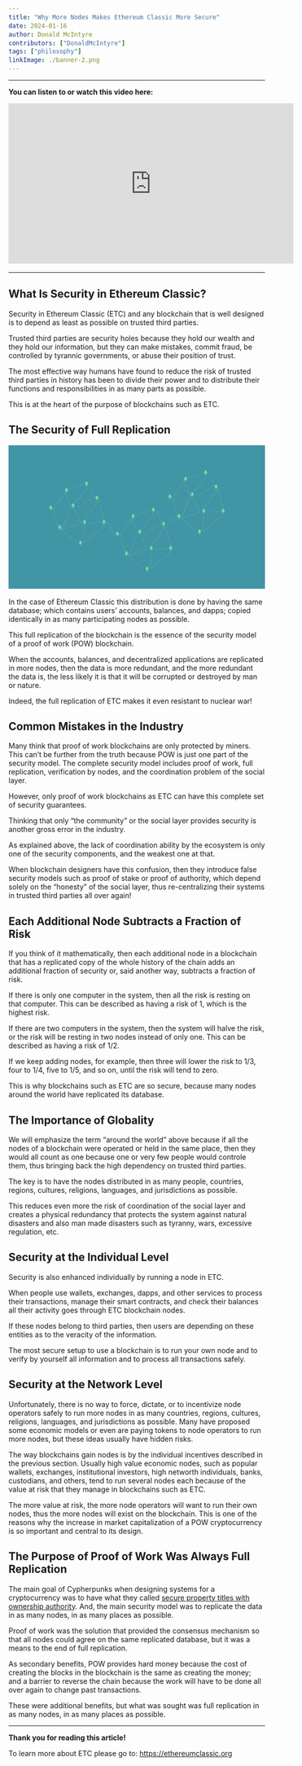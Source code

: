 ```yaml
---
title: "Why More Nodes Makes Ethereum Classic More Secure"
date: 2024-01-16
author: Donald McIntyre
contributors: ["DonaldMcIntyre"]
tags: ["philosophy"]
linkImage: ./banner-2.png
---
```


---
**You can listen to or watch this video here:**

<iframe width="560" height="315" src="https://www.youtube.com/embed/9yRQz7ZFU6U?si=ErQyBy0g7eayIP6e" title="YouTube video player" frameborder="0" allow="accelerometer; autoplay; clipboard-write; encrypted-media; gyroscope; picture-in-picture; web-share" allowfullscreen></iframe>

---

## What Is Security in Ethereum Classic?

Security in Ethereum Classic (ETC) and any blockchain that is well designed is to depend as least as possible on trusted third parties.

Trusted third parties are security holes because they hold our wealth and they hold our information, but they can make mistakes, commit fraud, be controlled by tyrannic governments, or abuse their position of trust.

The most effective way humans have found to reduce the risk of trusted third parties in history has been to divide their power and to distribute their functions and responsibilities in as many parts as possible.

This is at the heart of the purpose of blockchains such as ETC.

## The Security of Full Replication

![](./banner.png)

In the case of Ethereum Classic this distribution is done by having the same database; which contains users’ accounts, balances, and dapps; copied identically in as many participating nodes as possible.

This full replication of the blockchain is the essence of the security model of a proof of work (POW) blockchain.

When the accounts, balances, and decentralized applications are replicated in more nodes, then the data is more redundant, and the more redundant the data is, the less likely it is that it will be corrupted or destroyed by man or nature.

Indeed, the full replication of ETC makes it even resistant to nuclear war!

## Common Mistakes in the Industry

Many think that proof of work blockchains are only protected by miners. This can’t be further from the truth because POW is just one part of the security model. The complete security model includes proof of work, full replication, verification by nodes, and the coordination problem of the social layer.

However, only proof of work blockchains as ETC can have this complete set of security guarantees.

Thinking that only “the community” or the social layer provides security is another gross error in the industry. 

As explained above, the lack of coordination ability by the ecosystem is only one of the security components, and the weakest one at that.

When blockchain designers have this confusion, then they introduce false security models such as proof of stake or proof of authority, which depend solely on the “honesty” of the social layer, thus re-centralizing their systems in trusted third parties all over again!

## Each Additional Node Subtracts a Fraction of Risk

If you think of it mathematically, then each additional node in a blockchain that has a replicated copy of the whole history of the chain adds an additional fraction of security or, said another way, subtracts a fraction of risk.

If there is only one computer in the system, then all the risk is resting on that computer. This can be described as having a risk of 1, which is the highest risk.

If there are two computers in the system, then the system will halve the risk, or the risk will be resting in two nodes instead of only one. This can be described as having a risk of 1/2.

If we keep adding nodes, for example, then three will lower the risk to 1/3, four to 1/4, five to 1/5, and so on, until the risk will tend to zero.

This is why blockchains such as ETC are so secure, because many nodes around the world have replicated its database. 

## The Importance of Globality

We will emphasize the term “around the world” above because if all the nodes of a blockchain were operated or held in the same place, then they would all count as one because one or very few people would controle them, thus bringing back the high dependency on trusted third parties.

The key is to have the nodes distributed in as many people, countries, regions, cultures, religions, languages, and jurisdictions as possible. 

This reduces even more the risk of coordination of the social layer and creates a physical redundancy that protects the system against natural disasters and also man made disasters such as tyranny, wars, excessive regulation, etc.

## Security at the Individual Level

Security is also enhanced individually by running a node in ETC.

When people use wallets, exchanges, dapps, and other services to process their transactions, manage their smart contracts, and check their balances all their activity goes through ETC blockchain nodes.

If these nodes belong to third parties, then users are depending on these entities as to the veracity of the information.

The most secure setup to use a blockchain is to run your own node and to verify by yourself all information and to process all transactions safely.

## Security at the Network Level

Unfortunately, there is no way to force, dictate, or to incentivize node operators safely to run more nodes in as many countries, regions, cultures, religions, languages, and jurisdictions as possible. Many have proposed some economic models or even are paying tokens to node operators to run more nodes, but these ideas usually have hidden risks.

The way blockchains gain nodes is by the individual incentives described in the previous section. Usually high value economic nodes, such as popular wallets, exchanges, institutional investors, high networth individuals, banks, custodians, and others, tend to run several nodes each because of the value at risk that they manage in blockchains such as ETC.

The more value at risk, the more node operators will want to run their own nodes, thus the more nodes will exist on the blockchain. This is one of the reasons why the increase in market capitalization of a POW cryptocurrency is so important and central to its design.

## The Purpose of Proof of Work Was Always Full Replication

The main goal of Cypherpunks when designing systems for a cryptocurrency was to have what they called [secure property titles with ownership authority](https://nakamotoinstitute.org/secure-property-titles/). And, the main security model was to replicate the data in as many nodes, in as many places as possible.

Proof of work was the solution that provided the consensus mechanism so that all nodes could agree on the same replicated database, but it was a means to the end of full replication.

As secondary benefits, POW provides hard money because the cost of creating the blocks in the blockchain is the same as creating the money; and a barrier to reverse the chain because the work will have to be done all over again to change past transactions.

These were additional benefits, but what was sought was full replication in as many nodes, in as many places as possible.

---

**Thank you for reading this article!**

To learn more about ETC please go to: https://ethereumclassic.org
